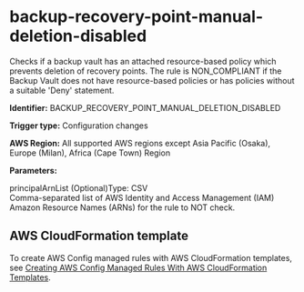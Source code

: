 # backup\-recovery\-point\-manual\-deletion\-disabled<a name="backup-recovery-point-manual-deletion-disabled"></a>

Checks if a backup vault has an attached resource\-based policy which prevents deletion of recovery points\. The rule is NON\_COMPLIANT if the Backup Vault does not have resource\-based policies or has policies without a suitable 'Deny' statement\. 

**Identifier:** BACKUP\_RECOVERY\_POINT\_MANUAL\_DELETION\_DISABLED

**Trigger type:** Configuration changes

**AWS Region:** All supported AWS regions except Asia Pacific \(Osaka\), Europe \(Milan\), Africa \(Cape Town\) Region

**Parameters:**

principalArnList \(Optional\)Type: CSV  
Comma\-separated list of AWS Identity and Access Management \(IAM\) Amazon Resource Names \(ARNs\) for the rule to NOT check\.

## AWS CloudFormation template<a name="w76aac11c31c17b7c43c15"></a>

To create AWS Config managed rules with AWS CloudFormation templates, see [Creating AWS Config Managed Rules With AWS CloudFormation Templates](aws-config-managed-rules-cloudformation-templates.md)\.